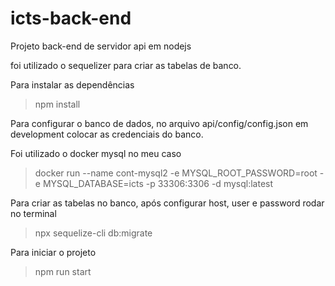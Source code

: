 # icts-back-end
Projeto back-end de servidor api em nodejs

foi utilizado o sequelizer para criar as tabelas de banco.

Para instalar as dependências
> npm install

 
 
Para configurar o banco de dados, no arquivo api/config/config.json em development colocar as credenciais do banco.
  
    
Foi utilizado o docker mysql no meu caso
> docker run --name cont-mysql2 -e MYSQL_ROOT_PASSWORD=root -e MYSQL_DATABASE=icts -p 33306:3306  -d mysql:latest


Para criar as tabelas no banco, após configurar host, user e password rodar no terminal
> npx sequelize-cli db:migrate

  
  
Para iniciar o projeto
> npm run start
